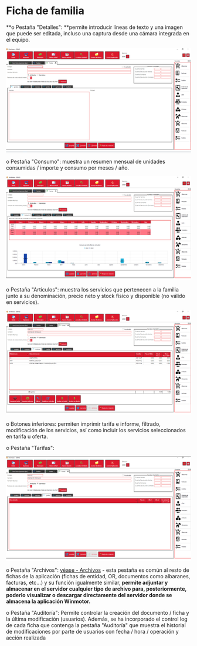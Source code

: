 # Ficha de familia

\*\*o Pestaña "Detalles": \*\*permite introducir líneas de texto y una imagen que puede ser editada, incluso una captura desde una cámara integrada en el equipo.

![](<../../../.gitbook/assets/image (523).png>)

o Pestaña "Consumo": muestra un resumen mensual de unidades consumidas / importe y consumo por meses / año.

![](<../../../.gitbook/assets/image (524).png>)

o Pestaña "Artículos": muestra los servicios que pertenecen a la familia junto a su denominación, precio neto y stock físico y disponible (no válido en servicios).

![](<../../../.gitbook/assets/image (525).png>)

o Botones inferiores: permiten imprimir tarifa e informe, filtrado, modificación de los servicios, así como incluir los servicios seleccionados en tarifa u oferta.

o Pestaña "Tarifas":

![](<../../../.gitbook/assets/image (526).png>)

o Pestaña "Archivos": [véase - Archivos](../articulos/ficha-del-articulo/archivos.md) - esta pestaña es común al resto de fichas de la aplicación (fichas de entidad, OR, documentos como albaranes, facturas, etc...) y su función igualmente similar, **permite adjuntar y almacenar en el servidor cualquier tipo de archivo para, posteriormente, poderlo visualizar o descargar directamente del servidor donde se almacena la aplicación Winmotor.**

o Pestaña "Auditoría": Permite controlar la creación del documento / ficha y la última modificación (usuarios). Además, se ha incorporado el control log de cada ficha que contenga la pestaña "Auditoría" que muestra el historial de modificaciones por parte de usuarios con fecha / hora / operación y acción realizada
